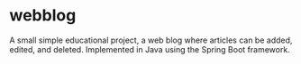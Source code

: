# webblog
A small simple educational project, a web blog where articles can be added, edited, and deleted. Implemented in Java using the Spring Boot framework.
